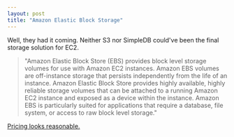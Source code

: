 ```yaml
---
layout: post
title: "Amazon Elastic Block Storage"
---
```

Well, they had it coming. Neither S3 nor SimpleDB could've been the final storage solution for EC2.

> "Amazon Elastic Block Store (EBS) provides block level storage volumes for use with Amazon EC2 instances. Amazon EBS volumes are off-instance storage that persists independently from the life of an instance. Amazon Elastic Block Store provides highly available, highly reliable storage volumes that can be attached to a running Amazon EC2 instance and exposed as a device within the instance. Amazon EBS is particularly suited for applications that require a database, file system, or access to raw block level storage."

[Pricing looks reasonable.](http://www.amazon.com/b/ref=sc_fe_c_1_3435361_1?ie=UTF8&node=689343011&no=3435361&me=A36L942TSJ2AJA)